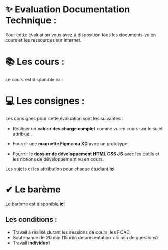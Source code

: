 # ✨ Evaluation Documentation Technique : 

Pour cette évaluation vous avez à disposition tous les documents vu en cours et les ressources sur Internet.

# 📚 Les cours : 

Le cours est disponible ici : 


# 💻 Les consignes : 

Les consignes pour cette évaluation sont les suivantes :

- Réaliser un **cahier des charge complet** comme vu en cours sur le sujet attribué.

- Fournir une **maquette Figma ou XD** avec un prototype 

- Fournir le **dossier de développement HTML CSS JS** avec les outils et les notions de développement vu en cours.

Les sujets et les attribution pour chaque étudiant **[ici](./sujets/attribution-sujets.md)**

# ✔ Le barème 

Le barème est disponible **[ici](bareme.md)**


## Les conditions : 

- Travail à réalisé durant les sessions de cours, les FOAD
- Soutenance de 20 min (15 min de présentation + 5 min de questions)
- Travail **individuel**
